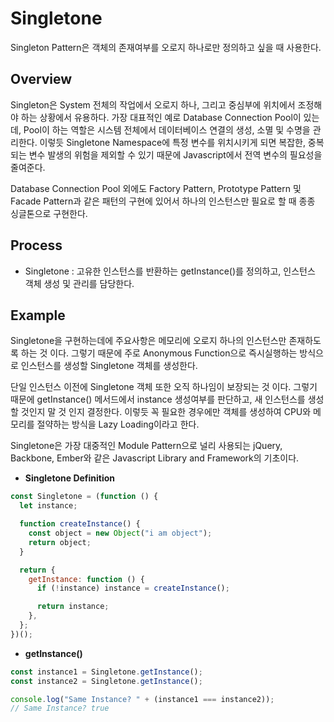 # Singletone

Singleton Pattern은 객체의 존재여부를 오로지 하나로만 정의하고 싶을 때 사용한다.

## Overview

Singleton은 System 전체의 작업에서 오로지 하나, 그리고 중심부에 위치에서 조정해야 하는 상황에서 유용하다. 가장 대표적인 예로 Database Connection Pool이 있는데, Pool이 하는 역할은 시스템 전체에서 데이터베이스 연결의 생성, 소멸 및 수명을 관리한다. 이렇듯 Singletone Namespace에 특정 변수를 위치시키게 되면 복잡한, 중복되는 변수 발생의 위험을 제외할 수 있기 때문에 Javascript에서 전역 변수의 필요성을 줄여준다.

Database Connection Pool 외에도 Factory Pattern, Prototype Pattern 및 Facade Pattern과 같은 패턴의 구현에 있어서 하나의 인스턴스만 필요로 할 때 종종 싱글톤으로 구현한다.

## Process

- Singletone : 고유한 인스턴스를 반환하는 getInstance()를 정의하고, 인스턴스 객체 생성 및 관리를 담당한다.

## Example

Singletone을 구현하는데에 주요사항은 메모리에 오로지 하나의 인스턴스만 존재하도록 하는 것 이다. 그렇기 때문에 주로 Anonymous Function으로 즉시실행하는 방식으로 인스턴스를 생성할 Singletone 객체를 생성한다.

단일 인스턴스 이전에 Singletone 객체 또한 오직 하나임이 보장되는 것 이다. 그렇기 때문에 getInstance() 메서드에서 instance 생성여부를 판단하고, 새 인스턴스를 생성할 것인지 말 것 인지 결정한다. 이렇듯 꼭 필요한 경우에만 객체를 생성하여 CPU와 메모리를 절약하는 방식을 Lazy Loading이라고 한다.

Singletone은 가장 대중적인 Module Pattern으로 널리 사용되는 jQuery, Backbone, Ember와 같은 Javascript Library and Framework의 기초이다.

- **Singletone Definition**

```jsx
const Singletone = (function () {
  let instance;

  function createInstance() {
    const object = new Object("i am object");
    return object;
  }

  return {
    getInstance: function () {
      if (!instance) instance = createInstance();

      return instance;
    },
  };
})();
```

- **getInstance()**

```jsx
const instance1 = Singletone.getInstance();
const instance2 = Singletone.getInstance();

console.log("Same Instance? " + (instance1 === instance2));
// Same Instance? true
```
